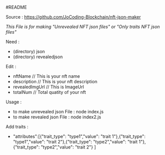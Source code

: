 #README

Source : https://github.com/JoCoding-Blockchain/nft-json-maker

*This File is for making "Unrevealed NFT json files" or "Only traits NFT json files"*

Need :
 - (directory) json
 - (directory) revealedjson

Edit : 
 - nftName  // This is your nft name
 - description  // This is your nft description
 - revealedImgUrl  // This is ImageUrl
 - totalNum  // Total quatity of your nft

Usage : 
 - to make unrevealed json File : node index.js
 - to make revealed json File : node index2.js

Add traits : 
 - "attributes":[{"trait_type": "type1","value": "trait 1"},{"trait_type": "type1","value": "trait 2"},{"trait_type": "type2","value": "trait 1"},{"trait_type": "type2","value": "trait 2"} ]
